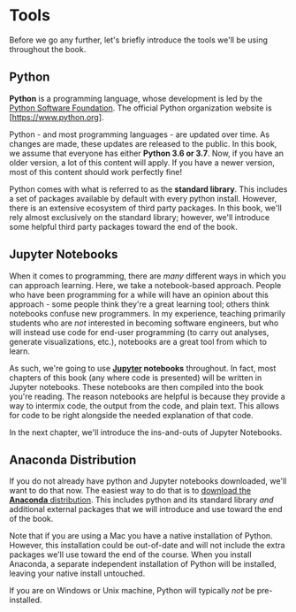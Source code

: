 # Tools 

Before we go any further, let's briefly introduce the tools we'll be using throughout the book.

## Python

**Python** is a programming language, whose development is led by the [Python Software Foundation](XXX). The official Python organization website is [https://www.python.org].

Python - and most programming languages - are updated over time. As changes are made, these updates are released to the public. In this book, we assume that everyone has either **Python 3.6 or 3.7**. Now, if you have an older version, a lot of this content will apply. If you have a newer version, most of this content should work perfectly fine!

Python comes with what is referred to as the **standard library**. This includes a set of packages available by default with every python install. However, there is an extensive ecosystem of third party packages. In this book, we'll rely almost exclusively on the standard library; however, we'll introduce some helpful third party packages toward the end of the book. 

## Jupyter Notebooks

When it comes to programming, there are *many* different ways in which you can approach learning. Here, we take a notebook-based approach. People who have been programming for a while will have an opinion about this approach - some people think they're a great learning tool; others think notebooks confuse new programmers. In my experience, teaching primarily students who are *not* interested in becoming software engineers, but who will instead use code for end-user programming (to carry out analyses, generate visualizations, etc.), notebooks are a great tool from which to learn. 

As such, we're going to use **[Jupyter](http://jupyter.org/) notebooks** throughout. In fact, most chapters of this book (any where code is presented) will be written in Jupyter notebooks. These notebooks are then compiled into the book you're reading. The reason notebooks are helpful is because they provide a way to intermix code, the output from the code, and plain text. This allows for code to be right alongside the needed explanation of that code. 

In the next chapter, we'll introduce the ins-and-outs of Jupyter Notebooks.

## Anaconda Distribution

If you do not already have python and Jupyter notebooks downloaded, we'll want to do that now. The easiest way to do that is to [download the **Anaconda** distribution](https://www.anaconda.com/download/). This includes python and its standard library *and* additional external packages that we will introduce and use toward the end of the book.

Note that if you are using a Mac you have a native installation of Python. However, this installation could be out-of-date and will not include the extra packages we'll use toward the end of the course. When you install Anaconda, a separate independent installation of Python will be installed, leaving your native install untouched.

If you are on Windows or Unix machine, Python will typically *not* be pre-installed. 
